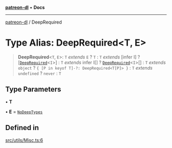 [**patreon-dl**](../README.md) • **Docs**

***

[patreon-dl](../README.md) / DeepRequired

# Type Alias: DeepRequired\<T, E\>

> **DeepRequired**\<`T`, `E`\>: `T` *extends* `E` ? `T` : `T` *extends* [infer I] ? [[`DeepRequired`](DeepRequired.md)\<`I`\>] : `T` *extends* infer I[] ? [`DeepRequired`](DeepRequired.md)\<`I`\>[] : `T` *extends* `object` ? `{ [P in keyof T]-?: DeepRequired<T[P]> }` : `T` *extends* `undefined` ? `never` : `T`

## Type Parameters

• **T**

• **E** = [`NoDeepTypes`](NoDeepTypes.md)

## Defined in

[src/utils/Misc.ts:6](https://github.com/patrickkfkan/patreon-dl/blob/7c1cd2021db5cdb3733758940f1bc6aab660b08d/src/utils/Misc.ts#L6)
